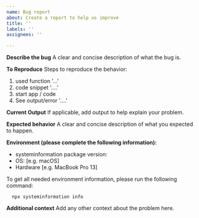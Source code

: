 ```yaml
---
name: Bug report
about: Create a report to help us improve
title: ''
labels: ''
assignees: ''

---
```


**Describe the bug**
A clear and concise description of what the bug is.

**To Reproduce**
Steps to reproduce the behavior:
1. used function '...'
2. code snippet '....'
3. start app / code
4. See output/error '....'

**Current Output**
If applicable, add output to help explain your problem.

**Expected behavior**
A clear and concise description of what you expected to happen.

**Environment (please complete the following information):**
 - systeminformation package version:
 - OS: [e.g. macOS]
 - Hardware [e.g. MacBook Pro 13]

To get all needed environment information, please run the following command:

```
  npx systeminformation info
```

**Additional context**
Add any other context about the problem here.
